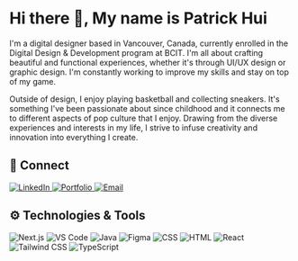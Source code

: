 <h1 align="left" > Hi there 👋, My name is Patrick Hui </h1>
<p> I'm a digital designer based in Vancouver, Canada, currently enrolled in the Digital Design & Development program at BCIT. I'm all about crafting beautiful and functional experiences, whether it's through UI/UX design or graphic design. I'm constantly working to improve my skills and stay on top of my game.

Outside of design, I enjoy playing basketball and collecting sneakers. It's something I've been passionate about since childhood and it connects me to different aspects of pop culture that I enjoy. Drawing from the diverse experiences and interests in my life, I strive to infuse creativity and innovation into everything I create. </p>
<h2 align=left>
📧 Connect
</h2>

<p  align="left">
  <a href="https://www.linkedin.com/in/patrick-hui-design">
    <img src="https://img.shields.io/badge/LinkedIn-0077B5?style=for-the-badge&logo=linkedin&logoColor=white" alt="LinkedIn">
  </a>

  <a href="https://www.patrickhui.design/">
    <img src="https://img.shields.io/badge/Portfolio-100000?style=for-the-badge&logo=ko-fi&logoColor=white" alt="Portfolio">
  </a>

  <a href="mailto:patrick.hui.work@gmail.com">
    <img src="https://img.shields.io/badge/Email-D14836?style=for-the-badge&logo=gmail&logoColor=white" alt="Email">
  </a>
</p>

<h2 align="left">⚙️ Technologies & Tools </h2>

<p>
  <img src="https://img.shields.io/badge/Next.js-000000?style=for-the-badge&logo=nextdotjs&logoColor=white" alt="Next.js">
  <img src="https://img.shields.io/badge/VSCode-007ACC?style=for-the-badge&logo=visualstudiocode&logoColor=white" alt="VS Code">
  <img src="https://img.shields.io/badge/Java-ED8B00?style=for-the-badge&logo=java&logoColor=white" alt="Java">
  <img src="https://img.shields.io/badge/Figma-ff3d71?style=for-the-badge&logo=figma&logoColor=white" alt="Figma">
  <img src="https://img.shields.io/badge/CSS-239120?style=for-the-badge&logo=css3&logoColor=white" alt="CSS">
  <img src="https://img.shields.io/badge/HTML5-E34F26?style=for-the-badge&logo=html5&logoColor=white" alt="HTML">
  <img src="https://img.shields.io/badge/React-20232A?style=for-the-badge&logo=react&logoColor=61DAFB" alt="React">
  <img src="https://img.shields.io/badge/Tailwind_CSS-38B2AC?style=for-the-badge&logo=tailwind-css&logoColor=white" alt="Tailwind CSS">
  <img src="https://img.shields.io/badge/TypeScript-007ACC?style=for-the-badge&logo=typescript&logoColor=white" alt="TypeScript">
</p>
